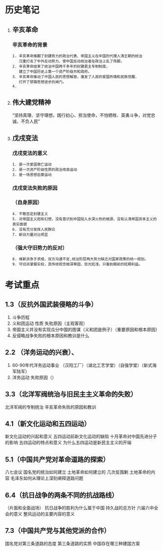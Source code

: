 # 历史笔记
1. ## 辛亥革命
    ### 辛亥革命的背景
       1. 辛亥革命推翻了封建势力的政治代表、帝国主义在中国的代理人清王朝的统治
          沉重打击了中外反动势力，使中国反动统治者在政治上乱了阵脚。
       2. 辛亥革命结束了统治中国两千多年的封建君主专制制度，
          建立了中国历史上第一个资产阶级共和政府。
       3. 辛亥革命推动了中国人民的思想解放，激发了人民的爱国热情和民族觉醒，
          打开了禁锢思想进步的闸门。
       4.
2. ## 伟大建党精神
    “坚持真理、坚守理想，践行初心、担当使命，不怕牺牲、英勇斗争，对党忠诚、不负人民”
3. ## 戊戌变法
    ### 戊戌变法的意义
       1. 是一次爱国救亡运动
       2. 是一次资产阶级性质的政治改良运动
       3. 是一场思想启蒙运动
    ### 戊戌变法失败的原因
    ### （自身原因）    
       4. 不敢否定封建主义
       5. 对帝国主义抱有幻想，没有意识到中国陷入水深火热的根源，没有认清帝国资本主义的真实面貌
       6. 没有充分发挥人民群众
       7. 新旧力量对比明显
    ### （强大守旧势力的反对） 
       8. 维新派急于求成，双方沟通不足,统治阶层两大势力缺乏对国家政策的统一规划。
       9. 守旧派掌握实权，其传统观念根深蒂固，目光短浅，只看到眼前的短期利益。
# 考试重点
## 1.3（反抗外国武装侵略的斗争）
1. 斗争历程
2. 义和团运动 性质 失败原因（主观客观）
3. 帝国主义并没有实现瓜分中国的图谋（义和团是例子）（重要原因和根本原因）
4. 反侵略战争失败的根本原因和教训是什么
## 2.2 （洋务运动的兴衰）、
1. 60-90年代洋务运动事业 （汉阳工厂）（湖北工艺学堂）（自强学堂）（新式海军陆军）
2. 洋务运动 失败原因（）
## 3.3（北洋军阀统治与旧民主主义革命的失败）
北洋军阀的专制统治
辛亥革命失败的原因和教训   
## 4.1（新文化运动和五四运动）
新文化运动的兴起和意义
五四运动前新文化运动的缺陷
十月革命对中国先进分子的影响
五四运动的特点和意义
为什么五四运动是新民主主义的开端
## 5.1（中国共产党对革命道路的探索）
八七会议
国名党的统治如何建立
土地革命如何建立的
几次反围剿
土地革命的内容
毛泽东如何从理论上深刻阐释道路问题
## 6.4（抗日战争的两条不同的抗战路线）
（片面和全面战场）
抗日战争的胜利为什么属于中国
持久战的总方针
六届六中全会的意义
整风运动的主要内容的意义
## 7.3（中国共产党与其他党派的合作）
国名党对第三条道路的态度
第三条道路的实质
中国存在哪三种建国方案
